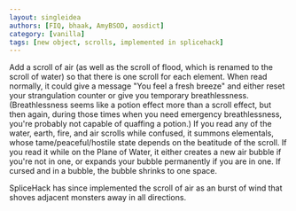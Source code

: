 ```yaml
---
layout: singleidea
authors: [FIQ, bhaak, AmyBSOD, aosdict]
category: [vanilla]
tags: [new object, scrolls, implemented in splicehack]
---
```

Add a scroll of air (as well as the scroll of flood, which is renamed to the scroll of water) so that there is one scroll for each element. When read normally, it could give a message "You feel a fresh breeze" and either reset your strangulation counter or give you temporary breathlessness. (Breathlessness seems like a potion effect more than a scroll effect, but then again, during those times when you need emergency breathlessness, you're probably not capable of quaffing a potion.)  If you read any of the water, earth, fire, and air scrolls while confused, it summons elementals, whose tame/peaceful/hostile state depends on the beatitude of the scroll. If you read it while on the Plane of Water, it either creates a new air bubble if you're not in one, or expands your bubble permanently if you are in one. If cursed and in a bubble, the bubble shrinks to one space.

SpliceHack has since implemented the scroll of air as an burst of wind that shoves adjacent monsters away in all directions.

